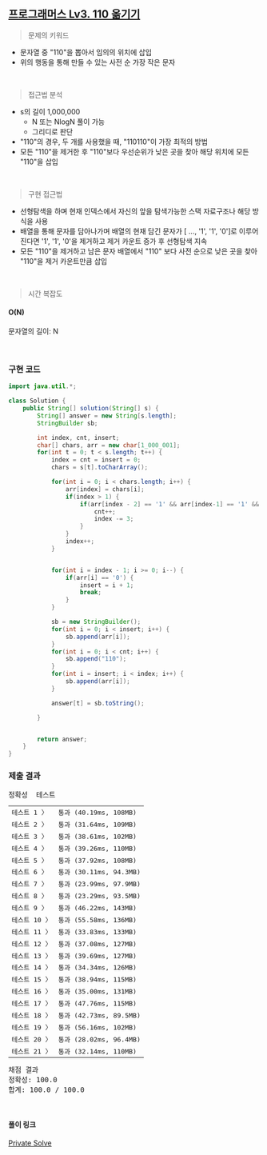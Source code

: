 ## [프로그래머스 Lv3. 110 옮기기](https://school.programmers.co.kr/learn/courses/30/lessons/77886)

> 문제의 키워드

- 문자열 중 "110"을 뽑아서 임의의 위치에 삽입
- 위의 행동을 통해 만들 수 있는 사전 순 가장 작은 문자

<br/>

> 접근법 분석

- s의 길이 1,000,000
  - N 또는 NlogN 풀이 가능
  - 그리디로 판단
- "110"의 경우, 두 개를 사용했을 때, "110110"이 가장 최적의 방법
- 모든 "110"을 제거한 후 "110"보다 우선순위가 낮은 곳을 찾아 해당 위치에 모든 "110"을 삽입

<br/>

> 구현 접근법

- 선형탐색을 하며 현재 인덱스에서 자신의 앞을 탐색가능한 스택 자료구조나 해당 방식을 사용
- 배열을 통해 문자를 담아나가며 배열의 현재 담긴 문자가 [ ..., '1', '1', '0']로 이루어 진다면 '1', '1', '0'을 제거하고 제거 카운트 증가 후 선형탐색 지속
- 모든 "110"을 제거하고 남은 문자 배열에서 "110" 보다 사전 순으로 낮은 곳을 찾아 "110"을 제거 카운트만큼 삽입

<br/>

> 시간 복잡도

#### O(N)

문자열의 길이: N

<br/>

### 구현 코드

```java
import java.util.*;

class Solution {
    public String[] solution(String[] s) {
        String[] answer = new String[s.length];
        StringBuilder sb;

        int index, cnt, insert;
        char[] chars, arr = new char[1_000_001];
        for(int t = 0; t < s.length; t++) {
            index = cnt = insert = 0;
            chars = s[t].toCharArray();

            for(int i = 0; i < chars.length; i++) {
                arr[index] = chars[i];
                if(index > 1) {
                    if(arr[index - 2] == '1' && arr[index-1] == '1' && arr[index] == '0') {
                        cnt++;
                        index -= 3;
                    }
                }
                index++;
            }


            for(int i = index - 1; i >= 0; i--) {
                if(arr[i] == '0') {
                    insert = i + 1;
                    break;
                }
            }

            sb = new StringBuilder();
            for(int i = 0; i < insert; i++) {
                sb.append(arr[i]);
            }
            for(int i = 0; i < cnt; i++) {
                sb.append("110");
            }
            for(int i = insert; i < index; i++) {
                sb.append(arr[i]);
            }

            answer[t] = sb.toString();

        }


        return answer;
    }
}
```

### 제출 결과

<pre class="console-content"><div class="console-message">정확성  테스트</div><table class="console-test-group" data-category="correctness"><tbody><tr data-testcase-id="89312"><td valign="top" class="td-label">테스트 1 <span>〉</span></td><td class="result passed">통과 (40.19ms, 108MB)</td></tr><tr data-testcase-id="89313"><td valign="top" class="td-label">테스트 2 <span>〉</span></td><td class="result passed">통과 (31.64ms, 109MB)</td></tr><tr data-testcase-id="89314"><td valign="top" class="td-label">테스트 3 <span>〉</span></td><td class="result passed">통과 (38.61ms, 102MB)</td></tr><tr data-testcase-id="89315"><td valign="top" class="td-label">테스트 4 <span>〉</span></td><td class="result passed">통과 (39.26ms, 110MB)</td></tr><tr data-testcase-id="89316"><td valign="top" class="td-label">테스트 5 <span>〉</span></td><td class="result passed">통과 (37.92ms, 108MB)</td></tr><tr data-testcase-id="89317"><td valign="top" class="td-label">테스트 6 <span>〉</span></td><td class="result passed">통과 (30.11ms, 94.3MB)</td></tr><tr data-testcase-id="89318"><td valign="top" class="td-label">테스트 7 <span>〉</span></td><td class="result passed">통과 (23.99ms, 97.9MB)</td></tr><tr data-testcase-id="89319"><td valign="top" class="td-label">테스트 8 <span>〉</span></td><td class="result passed">통과 (23.29ms, 93.5MB)</td></tr><tr data-testcase-id="89320"><td valign="top" class="td-label">테스트 9 <span>〉</span></td><td class="result passed">통과 (46.22ms, 143MB)</td></tr><tr data-testcase-id="89321"><td valign="top" class="td-label">테스트 10 <span>〉</span></td><td class="result passed">통과 (55.58ms, 136MB)</td></tr><tr data-testcase-id="89322"><td valign="top" class="td-label">테스트 11 <span>〉</span></td><td class="result passed">통과 (33.83ms, 133MB)</td></tr><tr data-testcase-id="89323"><td valign="top" class="td-label">테스트 12 <span>〉</span></td><td class="result passed">통과 (37.08ms, 127MB)</td></tr><tr data-testcase-id="89324"><td valign="top" class="td-label">테스트 13 <span>〉</span></td><td class="result passed">통과 (39.69ms, 127MB)</td></tr><tr data-testcase-id="89325"><td valign="top" class="td-label">테스트 14 <span>〉</span></td><td class="result passed">통과 (34.34ms, 126MB)</td></tr><tr data-testcase-id="89326"><td valign="top" class="td-label">테스트 15 <span>〉</span></td><td class="result passed">통과 (38.94ms, 115MB)</td></tr><tr data-testcase-id="89327"><td valign="top" class="td-label">테스트 16 <span>〉</span></td><td class="result passed">통과 (35.00ms, 131MB)</td></tr><tr data-testcase-id="89328"><td valign="top" class="td-label">테스트 17 <span>〉</span></td><td class="result passed">통과 (47.76ms, 115MB)</td></tr><tr data-testcase-id="89329"><td valign="top" class="td-label">테스트 18 <span>〉</span></td><td class="result passed">통과 (42.73ms, 89.5MB)</td></tr><tr data-testcase-id="89330"><td valign="top" class="td-label">테스트 19 <span>〉</span></td><td class="result passed">통과 (56.16ms, 102MB)</td></tr><tr data-testcase-id="89331"><td valign="top" class="td-label">테스트 20 <span>〉</span></td><td class="result passed">통과 (28.02ms, 96.4MB)</td></tr><tr data-testcase-id="89332"><td valign="top" class="td-label">테스트 21 <span>〉</span></td><td class="result passed">통과 (32.14ms, 110MB)</td></tr></tbody></table><div class="console-heading">채점 결과</div><div class="console-message">정확성: 100.0</div><div class="console-message">합계: 100.0 / 100.0</div></pre>

<br>

#### 풀이 링크

[Private Solve](https://github.com/The-Four-Error-Pickers/Algorithm-Study/tree/main/Private%20Solve/77886.%20110%20%EC%98%AE%EA%B8%B0%EA%B8%B0/ChaNyeok1225)
